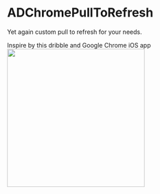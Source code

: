 # ADChromePullToRefresh
Yet again custom pull to refresh for your needs.

Inspire by this dribble and Google Chrome iOS app
<img src="https://d13yacurqjgara.cloudfront.net/users/21258/screenshots/2022862/attachments/357920/animation.gif" width="320" />
